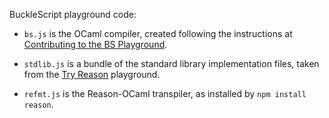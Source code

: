 BuckleScript playground code:

* `bs.js` is the OCaml compiler, created following the instructions at [Contributing to the BS Playground](https://github.com/BuckleScript/bucklescript/blob/7.0.1/CONTRIBUTING.md#contributing-to-the-bs-playground-bundle).

* `stdlib.js` is a bundle of the standard library implementation files, taken from the [Try Reason](https://github.com/reasonml/reasonml.github.io/tree/source/website/static/js) playground.

* `refmt.js` is the Reason-OCaml transpiler, as installed by `npm install reason`.